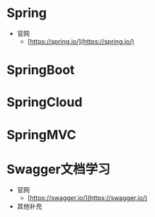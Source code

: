# Spring

- 官网
   - [https://spring.io/](https://spring.io/) 


# SpringBoot


# SpringCloud


# SpringMVC


# Swagger文档学习
- 官网
   - [https://swagger.io/](https://swagger.io/)
- 其他补充